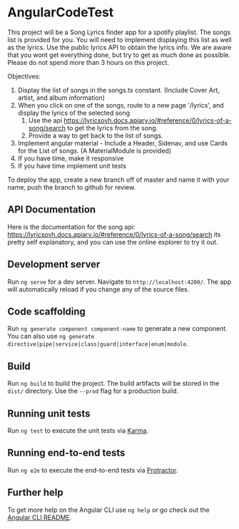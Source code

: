 # AngularCodeTest

This project will be a Song Lyrics finder app for a spotify playlist. The songs list is provided for you. You will need to implement displaying this list as well as the lyrics. Use the public lyrics API to obtain the lyrics info. We are aware that you wont get everything done, but try to get as much done as possible. Please do not spend more than 3 hours on this project. 

Objectives:

1. Display the list of songs in the songs.ts constant. (Include Cover Art, artist, and album information)
2. When you click on one of the songs, route to a new page '/lyrics', and display the lyrics of the selected song
   1. Use the api https://lyricsovh.docs.apiary.io/#reference/0/lyrics-of-a-song/search to get the lyrics from the song.
   2. Provide a way to get back to the list of songs.
3. Implement angular material - Include a Header, Sidenav, and use Cards for the List of songs. (A MaterialModule is provided)
4. If you have time, make it responsive
5. If you have time implement unit tests

To deploy the app, create a new branch off of master and name it with your name, push the branch to github for review.

## API Documentation

Here is the documentation for the song api: https://lyricsovh.docs.apiary.io/#reference/0/lyrics-of-a-song/search its pretty self explanatory, and you can use the online explorer to try it out.

## Development server

Run `ng serve` for a dev server. Navigate to `http://localhost:4200/`. The app will automatically reload if you change any of the source files.

## Code scaffolding

Run `ng generate component component-name` to generate a new component. You can also use `ng generate directive|pipe|service|class|guard|interface|enum|module`.

## Build

Run `ng build` to build the project. The build artifacts will be stored in the `dist/` directory. Use the `--prod` flag for a production build.

## Running unit tests

Run `ng test` to execute the unit tests via [Karma](https://karma-runner.github.io).

## Running end-to-end tests

Run `ng e2e` to execute the end-to-end tests via [Protractor](http://www.protractortest.org/).

## Further help

To get more help on the Angular CLI use `ng help` or go check out the [Angular CLI README](https://github.com/angular/angular-cli/blob/master/README.md).
